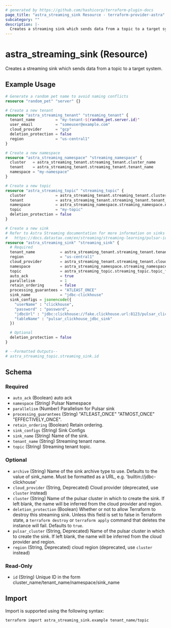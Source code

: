 ```yaml
---
# generated by https://github.com/hashicorp/terraform-plugin-docs
page_title: "astra_streaming_sink Resource - terraform-provider-astra"
subcategory: ""
description: |-
  Creates a streaming sink which sends data from a topic to a target system.
---
```


# astra_streaming_sink (Resource)

Creates a streaming sink which sends data from a topic to a target system.

## Example Usage

```terraform
# Generate a random pet name to avoid naming conflicts
resource "random_pet" "server" {}

# Create a new tenant
resource "astra_streaming_tenant" "streaming_tenant" {
  tenant_name         = "my-tenant-${random_pet.server.id}"
  user_email          = "someuser@example.com"
  cloud_provider      = "gcp"
  deletion_protection = false
  region              = "us-central1"
}

# Create a new namespace
resource "astra_streaming_namespace" "streaming_namespace" {
  cluster   = astra_streaming_tenant.streaming_tenant.cluster_name
  tenant    = astra_streaming_tenant.streaming_tenant.tenant_name
  namespace = "my-namespace"
}

# Create a new topic
resource "astra_streaming_topic" "streaming_topic" {
  cluster             = astra_streaming_tenant.streaming_tenant.cluster_name
  tenant              = astra_streaming_tenant.streaming_tenant.tenant_name
  namespace           = astra_streaming_namespace.streaming_namespace.namespace
  topic               = "my-topic"
  deletion_protection = false
}

# Create a new sink
# Refer to Astra Streaming documentation for more information on sinks
#   https://docs.datastax.com/en/streaming/streaming-learning/pulsar-io/connectors/index.html
resource "astra_streaming_sink" "streaming_sink" {
  # Required
  tenant_name           = astra_streaming_tenant.streaming_tenant.tenant_name
  region                = "us-central1"
  cloud_provider        = astra_streaming_tenant.streaming_tenant.cloud_provider
  namespace             = astra_streaming_namespace.streaming_namespace.namespace
  topic                 = astra_streaming_topic.streaming_topic.topic_fqn
  auto_ack              = true
  parallelism           = 1
  retain_ordering       = false
  processing_guarantees = "ATLEAST_ONCE"
  sink_name             = "jdbc-clickhouse"
  sink_configs = jsonencode({
    "userName" : "clickhouse",
    "password" : "password",
    "jdbcUrl" : "jdbc:clickhouse://fake.clickhouse.url:8123/pulsar_clickhouse_jdbc_sink",
    "tableName" : "pulsar_clickhouse_jdbc_sink"
  })

  # Optional
  deletion_protection = false
}

# --Formatted Outputs--
# astra_streaming_topic.streaming_sink.id
```

<!-- schema generated by tfplugindocs -->
## Schema

### Required

- `auto_ack` (Boolean) auto ack
- `namespace` (String) Pulsar Namespace
- `parallelism` (Number) Parallelism for Pulsar sink
- `processing_guarantees` (String) "ATLEAST_ONCE" "ATMOST_ONCE" "EFFECTIVELY_ONCE".
- `retain_ordering` (Boolean) Retain ordering.
- `sink_configs` (String) Sink Configs
- `sink_name` (String) Name of the sink.
- `tenant_name` (String) Streaming tenant name.
- `topic` (String) Streaming tenant topic.

### Optional

- `archive` (String) Name of the sink archive type to use. Defaults to the value of sink_name. Must be formatted as a URL, e.g. 'builtin://jdbc-clickhouse'
- `cloud_provider` (String, Deprecated) Cloud provider (deprecated, use `cluster` instead)
- `cluster` (String) Name of the pulsar cluster in which to create the sink. If left blank, the name will be inferred from the cloud provider and region.
- `deletion_protection` (Boolean) Whether or not to allow Terraform to destroy this streaming sink. Unless this field is set to false in Terraform state, a `terraform destroy` or `terraform apply` command that deletes the instance will fail. Defaults to `true`.
- `pulsar_cluster` (String, Deprecated) Name of the pulsar cluster in which to create the sink. If left blank, the name will be inferred from the cloud provider and region.
- `region` (String, Deprecated) cloud region (deprecated, use `cluster` instead)

### Read-Only

- `id` (String) Unique ID in the form cluster_name/tenant_name/namespace/sink_name

## Import

Import is supported using the following syntax:

```shell
terraform import astra_streaming_sink.example tenant_name/topic
```
